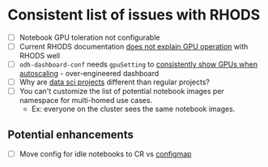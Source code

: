 # Consistent list of issues with RHODS

- [ ] Notebook GPU toleration not configurable
- [ ] Current RHODS documentation [does not explain GPU operation](https://ai-on-openshift.io/odh-rhods/nvidia-gpus/) with RHODS well
- [ ] `odh-dashboard-conf` needs `gpuSetting` to [consistently show GPUs when autoscaling](../../components/configs/kustomized/rhods/odh-dashboard-config-cr.yaml) - over-engineered dashboard
- [ ] Why are [data sci projects](components/configs/kustomized/rhods-projects) different than regular projects?
- [ ] You can't customize the list of potential notebook images per namespace for multi-homed use cases.
  - Ex: everyone on the cluster sees the same notebook images.

## Potential enhancements

- [ ] Move config for idle notebooks to CR vs [configmap](../../components/configs/kustomized/rhods/nb-culler-config.yaml)
